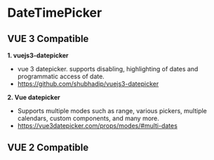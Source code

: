 # DateTimePicker

## VUE 3 Compatible
**1. vuejs3-datepicker**
  - vue 3 datepicker. supports disabling, highlighting of dates and programmatic access of date.
  - https://github.com/shubhadip/vuejs3-datepicker
  
**2. Vue datepicker**
  - Supports multiple modes such as range, various pickers, multiple calendars, custom components, and many more.
  - https://vue3datepicker.com/props/modes/#multi-dates

## VUE 2 Compatible
